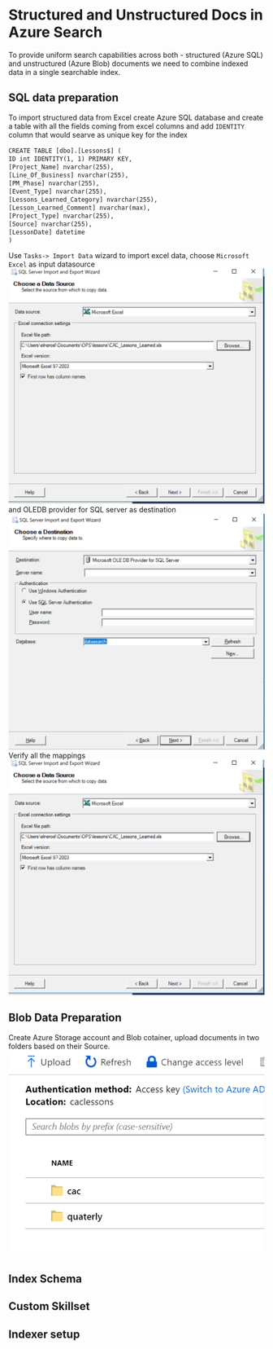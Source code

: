 # Structured and Unstructured Docs in Azure Search

To provide uniform search capabilities across both  - structured (Azure SQL) and unstructured (Azure Blob) documents we need to combine indexed data in a single searchable index.

 
## SQL data preparation
To import structured data from Excel  create Azure SQL database and create a table with all the fields coming from excel columns and add `IDENTITY` column that would searve as unique key for the index

```
CREATE TABLE [dbo].[Lessons$] (
ID int IDENTITY(1, 1) PRIMARY KEY,
[Project_Name] nvarchar(255),
[Line_Of_Business] nvarchar(255),
[PM_Phase] nvarchar(255),
[Event_Type] nvarchar(255),
[Lessons_Learned_Category] nvarchar(255),
[Lesson_Learned_Comment] nvarchar(max),
[Project_Type] nvarchar(255),
[Source] nvarchar(255),
[LessonDate] datetime
)
```

Use `Tasks-> Import Data` wizard to import excel data, choose `Microsoft Excel` as input datasource
![data](docs/importdata-excel.png)
and OLEDB provider for SQL server as destination
![data](docs/importdata-sql.png)
Verify all the mappings
![data](docs/importdata-excel.png)


## Blob Data Preparation
Create Azure Storage account and Blob cotainer, upload  documents in two folders based on their Source.
![data](docs/blob.png)

## Index Schema

## Custom Skillset


## Indexer setup
